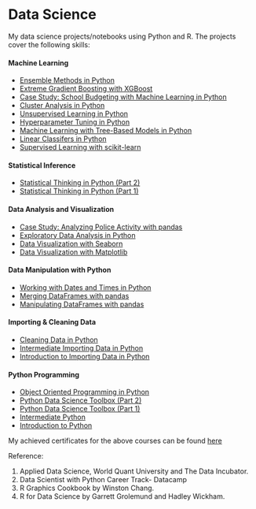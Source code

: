 # Data Science
My data science projects/notebooks using Python and R. The projects cover the following skills:
#### Machine Learning
* [Ensemble Methods in Python](https://learn.datacamp.com/courses/ensemble-methods-in-python)
* [Extreme Gradient Boosting with XGBoost](https://learn.datacamp.com/courses/extreme-gradient-boosting-with-xgboost)
* [Case Study: School Budgeting with Machine Learning in Python](https://learn.datacamp.com/courses/case-study-school-budgeting-with-machine-learning-in-python)
* [Cluster Analysis in Python
](https://learn.datacamp.com/courses/cluster-analysis-in-python)
* [Unsupervised Learning in Python](https://learn.datacamp.com/courses/unsupervised-learning-in-python)
* [Hyperparameter Tuning in Python](https://learn.datacamp.com/courses/hyperparameter-tuning-in-python)
* [Machine Learning with Tree-Based Models in Python
](https://learn.datacamp.com/courses/machine-learning-with-tree-based-models-in-python)
* [Linear Classifers in Python](https://learn.datacamp.com/courses/linear-classifiers-in-python)
* [Supervised Learning with scikit-learn](https://learn.datacamp.com/courses/supervised-learning-with-scikit-learn)
#### Statistical Inference
* [Statistical Thinking in Python (Part 2)](https://learn.datacamp.com/courses/statistical-thinking-in-python-part-2)
* [Statistical Thinking in Python (Part 1)](https://learn.datacamp.com/courses/statistical-thinking-in-python-part-1)
#### Data Analysis and Visualization 
* [Case Study: Analyzing Police Activity with pandas](https://learn.datacamp.com/courses/analyzing-police-activity-with-pandas)
* [Exploratory Data Analysis in Python](https://learn.datacamp.com/courses/exploratory-data-analysis-in-python)
* [Data Visualization with Seaborn](https://learn.datacamp.com/courses/intermediate-data-visualization-with-seaborn)
* [Data Visualization with Matplotlib](https://learn.datacamp.com/courses/introduction-to-data-visualization-with-matplotlib)

#### Data Manipulation with Python
* [Working with Dates and Times in Python](https://learn.datacamp.com/courses/working-with-dates-and-times-in-python)
* [Merging DataFrames with pandas](https://learn.datacamp.com/courses/merging-dataframes-with-pandas)
* [Manipulating DataFrames with pandas](https://learn.datacamp.com/courses/data-manipulation-with-pandas)
#### Importing & Cleaning Data
* [Cleaning Data in Python](https://learn.datacamp.com/courses/cleaning-data-in-python)
* [Intermediate Importing Data in Python](https://learn.datacamp.com/courses/intermediate-importing-data-in-python)
* [Introduction to Importing Data in Python](https://learn.datacamp.com/courses/introduction-to-importing-data-in-python)
#### Python Programming
* [Object Oriented Programming in Python](https://learn.datacamp.com/courses/object-oriented-programming-in-python)
* [Python Data Science Toolbox (Part 2)](https://learn.datacamp.com/courses/python-data-science-toolbox-part-2)
* [Python Data Science Toolbox (Part 1)](https://learn.datacamp.com/courses/python-data-science-toolbox-part-1)
* [Intermediate Python](https://learn.datacamp.com/courses/intermediate-python)
* [Introduction to Python](https://learn.datacamp.com/courses/intro-to-python-for-data-science)

My achieved certificates for the above courses can be found [here](https://github.com/juberrahman/Publications-Certifications-and-Test-Scores/tree/master/Certifications)

Reference:
1. Applied Data Science, World Quant University and The Data Incubator.
2. Data Scientist with Python Career Track- Datacamp
3. R Graphics Cookbook by Winston Chang.
4. R for Data Science by Garrett Grolemund and Hadley Wickham.

 
